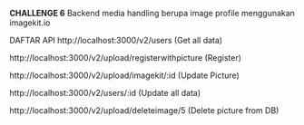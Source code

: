**CHALLENGE 6**
Backend media handling berupa image profile menggunakan imagekit.io 

DAFTAR API 
http://localhost:3000/v2/users (Get all data)

http://localhost:3000/v2/upload/registerwithpicture (Register)

http://localhost:3000/v2/upload/imagekit/:id  (Update Picture)

http://localhost:3000/v2/users/:id (Update all data)

http://localhost:3000/v2/upload/deleteimage/5 (Delete picture from DB)
